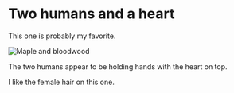 # Two humans and a heart

This one is probably my favorite.  

![Maple and bloodwood](/Example_Cut_1.png)

The two humans appear to be holding hands with the heart on top.

I like the female hair on this one.
